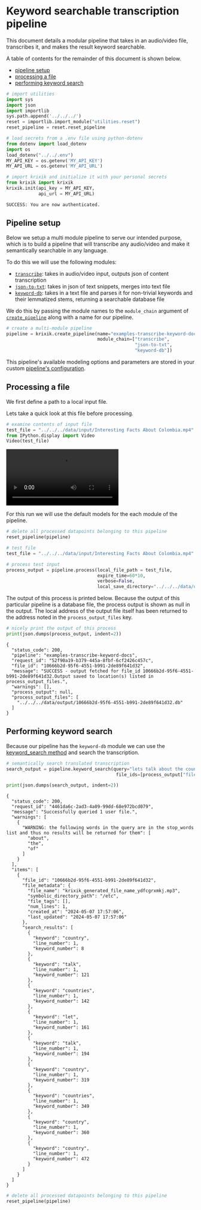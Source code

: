 # Keyword searchable transcription pipeline

This document details a modular pipeline that takes in an audio/video file, transcribes it, and makes the result keyword searchable.

A table of contents for the remainder of this document is shown below.


- [pipeline setup](#pipeline-setup)
- [processing a file](#processing-a-file)
- [performing keyword search](#performing-keyword-search)


```python
# import utilities
import sys 
import json
import importlib
sys.path.append('../../../')
reset = importlib.import_module("utilities.reset")
reset_pipeline = reset.reset_pipeline

# load secrets from a .env file using python-dotenv
from dotenv import load_dotenv
import os
load_dotenv("../../.env")
MY_API_KEY = os.getenv('MY_API_KEY')
MY_API_URL = os.getenv('MY_API_URL')

# import krixik and initialize it with your personal secrets
from krixik import krixik
krixik.init(api_key = MY_API_KEY, 
            api_url = MY_API_URL)
```

    SUCCESS: You are now authenticated.


## Pipeline setup

Below we setup a multi module pipeline to serve our intended purpose, which is to build a pipeline that will transcribe any audio/video and make it semantically searchable in any language.

To do this we will use the following modules:

- [`transcribe`](modules/transcribe.md): takes in audio/video input, outputs json of content transcription
- [`json-to-txt`](modules/json-to-txt.md): takes in json of text snippets, merges into text file
- [`keyword-db`](modules/keyword-db.md): takes in a text file and parses it for non-trivial keywords and their lemmatized stems, returning a searchable database file


We do this by passing the module names to the `module_chain` argument of [`create_pipeline`](system/create_save_load.md) along with a name for our pipeline.


```python
# create a multi-module pipeline
pipeline = krixik.create_pipeline(name="examples-transcribe-keyword-docs",
                                  module_chain=["transcribe",
                                                "json-to-txt",
                                                "keyword-db"])
```

This pipeline's available modeling options and parameters are stored in your custom [pipeline's configuration](system/create_save_load.md).

## Processing a file

We first define a path to a local input file.

Lets take a quick look at this file before processing.


```python
# examine contents of input file
test_file = "../../../data/input/Interesting Facts About Colombia.mp4"
from IPython.display import Video
Video(test_file)
```




<video src="../../../data/input/Interesting Facts About Colombia.mp4" controls  >
      Your browser does not support the <code>video</code> element.
    </video>



For this run we will use the default models for the each module of the pipeline.


```python
# delete all processed datapoints belonging to this pipeline
reset_pipeline(pipeline)
```


```python
# test file
test_file = "../../../data/input/Interesting Facts About Colombia.mp4"

# process test input
process_output = pipeline.process(local_file_path = test_file,
                                  expire_time=60*10,
                                  verbose=False,
                                  local_save_directory="../../../data/output")
```

The output of this process is printed below.  Because the output of this particular pipeline is a database file, the process output is shown as null in the output.  The local address of the output file itself has been returned to the address noted in the `process_output_files` key.


```python
# nicely print the output of this process
print(json.dumps(process_output, indent=2))
```

    {
      "status_code": 200,
      "pipeline": "examples-transcribe-keyword-docs",
      "request_id": "52f90a19-b379-445a-8fbf-6cf2426c457c",
      "file_id": "10666b2d-95f6-4551-b991-2de89f641d32",
      "message": "SUCCESS - output fetched for file_id 10666b2d-95f6-4551-b991-2de89f641d32.Output saved to location(s) listed in process_output_files.",
      "warnings": [],
      "process_output": null,
      "process_output_files": [
        "../../../data/output/10666b2d-95f6-4551-b991-2de89f641d32.db"
      ]
    }


## Performing keyword search

Because our pipeline has the `keyword-db` module we can use the [keyword_search method](system/keyword_search.md) and search the transcription.


```python
# semantically search translated transcription
search_output = pipeline.keyword_search(query="lets talk about the country of Colombia", 
                                         file_ids=[process_output["file_id"]])

print(json.dumps(search_output, indent=2))
```

    {
      "status_code": 200,
      "request_id": "4461da6c-2ad3-4a09-99dd-68e972bcd079",
      "message": "Successfully queried 1 user file.",
      "warnings": [
        {
          "WARNING: the following words in the query are in the stop_words list and thus no results will be returned for them": [
            "about",
            "the",
            "of"
          ]
        }
      ],
      "items": [
        {
          "file_id": "10666b2d-95f6-4551-b991-2de89f641d32",
          "file_metadata": {
            "file_name": "krixik_generated_file_name_ydfcgrxmkj.mp3",
            "symbolic_directory_path": "/etc",
            "file_tags": [],
            "num_lines": 1,
            "created_at": "2024-05-07 17:57:06",
            "last_updated": "2024-05-07 17:57:06"
          },
          "search_results": [
            {
              "keyword": "country",
              "line_number": 1,
              "keyword_number": 8
            },
            {
              "keyword": "talk",
              "line_number": 1,
              "keyword_number": 121
            },
            {
              "keyword": "countries",
              "line_number": 1,
              "keyword_number": 142
            },
            {
              "keyword": "let",
              "line_number": 1,
              "keyword_number": 161
            },
            {
              "keyword": "talk",
              "line_number": 1,
              "keyword_number": 194
            },
            {
              "keyword": "country",
              "line_number": 1,
              "keyword_number": 319
            },
            {
              "keyword": "countries",
              "line_number": 1,
              "keyword_number": 349
            },
            {
              "keyword": "country",
              "line_number": 1,
              "keyword_number": 360
            },
            {
              "keyword": "country",
              "line_number": 1,
              "keyword_number": 472
            }
          ]
        }
      ]
    }



```python
# delete all processed datapoints belonging to this pipeline
reset_pipeline(pipeline)
```
